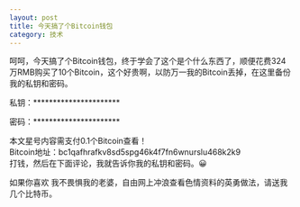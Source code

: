 ```yaml
---
layout: post
title: 今天搞了个Bitcoin钱包
category: 技术
---
```

呵呵，今天搞了个Bitcoin钱包，终于学会了这个是个什么东西了，顺便花费324万RMB购买了10个Bitcoin，这个好贵啊，以防万一我的Bitcoin丢掉，在这里备份我的私钥和密码。

私钥：\*\*\*\*\*\*\*\*\*\*\*\*\*\*\*\*\*\*\*\*\*\*

密码：\*\*\*\*\*\*\*\*\*\*\*\*\*\*\*\*\*\*\*\*\*\*

本文星号内容需支付0.1个Bitcoin查看！  
Bitcoin地址：bc1qafhrafkv8sd5spg46k4f7fn6wnurslu468k2k9  
打钱，然后在下面评论，我就告诉你我的私钥和密码。😀

如果你喜欢 我不畏惧我的老婆，自由网上冲浪查看色情资料的英勇做法，请送我几个比特币。
